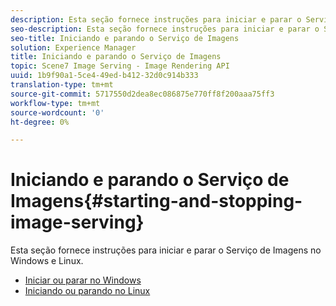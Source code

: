 ```yaml
---
description: Esta seção fornece instruções para iniciar e parar o Serviço de Imagens no Windows e Linux.
seo-description: Esta seção fornece instruções para iniciar e parar o Serviço de Imagens no Windows e Linux.
seo-title: Iniciando e parando o Serviço de Imagens
solution: Experience Manager
title: Iniciando e parando o Serviço de Imagens
topic: Scene7 Image Serving - Image Rendering API
uuid: 1b9f90a1-5ce4-49ed-b412-32d0c914b333
translation-type: tm+mt
source-git-commit: 5717550d2dea8ec086875e770ff8f200aaa75ff3
workflow-type: tm+mt
source-wordcount: '0'
ht-degree: 0%

---
```



# Iniciando e parando o Serviço de Imagens{#starting-and-stopping-image-serving}

Esta seção fornece instruções para iniciar e parar o Serviço de Imagens no Windows e Linux.

* [Iniciar ou parar no Windows](t-startstop-windows.md)
* [Iniciando ou parando no Linux](t-startstop-linux.md)
